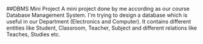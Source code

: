 ##DBMS Mini Project
    A mini project done by me according as our course Database Management System. 
    I'm trying to design a database which is useful in our Department (Electronics and Computer).
    It contains different entities like Student, Classroom, Teacher, Subject and different relations like 
    Teaches, Studies etc. 
